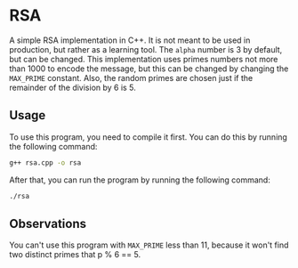 # RSA

A simple RSA implementation in C++. It is not meant to be used in production, but rather as a learning tool. The `alpha` number is 3 by default, but can be changed. This implementation uses primes numbers not more than 1000 to encode the message, but this can be changed by changing the `MAX_PRIME` constant. Also, the random primes are chosen just if the remainder of the division by 6 is 5.

## Usage

To use this program, you need to compile it first. You can do this by running the following command:

```bash
g++ rsa.cpp -o rsa
```

After that, you can run the program by running the following command:

```bash
./rsa
```

## Observations

You can't use this program with `MAX_PRIME` less than 11, because it won't find two distinct primes that p % 6 == 5.
